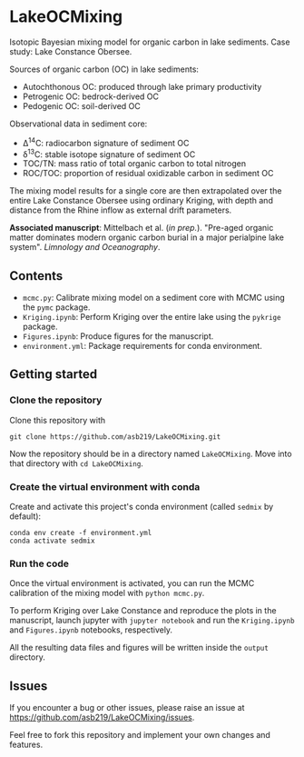 # LakeOCMixing

Isotopic Bayesian mixing model for organic carbon in lake sediments.
Case study: Lake Constance Obersee.

Sources of organic carbon (OC) in lake sediments:

* Autochthonous OC: produced through lake primary productivity
* Petrogenic OC: bedrock-derived OC
* Pedogenic OC: soil-derived OC

Observational data in sediment core:

* Δ<sup>14</sup>C: radiocarbon signature of sediment OC
* δ<sup>13</sup>C: stable isotope signature of sediment OC
* TOC/TN: mass ratio of total organic carbon to total nitrogen
* ROC/TOC: proportion of residual oxidizable carbon in sediment OC

The mixing model results for a single core are then extrapolated
over the entire Lake Constance Obersee using ordinary Kriging,
with depth and distance from the Rhine inflow as external drift parameters.


**Associated manuscript**:
Mittelbach et al. (_in prep._).
"Pre-aged organic matter dominates modern organic carbon burial in a major perialpine lake system".
_Limnology and Oceanography_.


## Contents

* `mcmc.py`: Calibrate mixing model on a sediment core with MCMC using the `pymc` package.
* `Kriging.ipynb`: Perform Kriging over the entire lake using the `pykrige` package.
* `Figures.ipynb`: Produce figures for the manuscript.
* `environment.yml`: Package requirements for conda environment.


## Getting started

### Clone the repository

Clone this repository with
```
git clone https://github.com/asb219/LakeOCMixing.git
```

Now the repository should be in a directory named `LakeOCMixing`.
Move into that directory with `cd LakeOCMixing`.

### Create the virtual environment with conda

Create and activate this project's conda environment (called `sedmix` by default):
```
conda env create -f environment.yml
conda activate sedmix
```

### Run the code

Once the virtual environment is activated, you can run the MCMC calibration
of the mixing model with `python mcmc.py`.

To perform Kriging over Lake Constance and reproduce the plots in the manuscript,
launch jupyter with `jupyter notebook` and run the `Kriging.ipynb`
and `Figures.ipynb` notebooks, respectively.

All the resulting data files and figures will be written inside the `output` directory.


## Issues

If you encounter a bug or other issues, please raise an issue
at https://github.com/asb219/LakeOCMixing/issues.

Feel free to fork this repository and implement your own changes and features.

